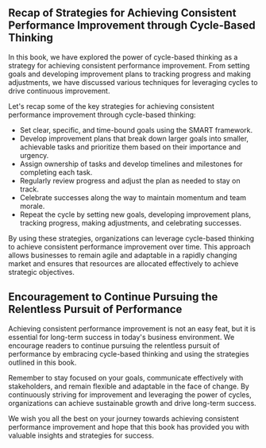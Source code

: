 
Recap of Strategies for Achieving Consistent Performance Improvement through Cycle-Based Thinking
-------------------------------------------------------------------------------------------------

In this book, we have explored the power of cycle-based thinking as a strategy for achieving consistent performance improvement. From setting goals and developing improvement plans to tracking progress and making adjustments, we have discussed various techniques for leveraging cycles to drive continuous improvement.

Let's recap some of the key strategies for achieving consistent performance improvement through cycle-based thinking:

* Set clear, specific, and time-bound goals using the SMART framework.
* Develop improvement plans that break down larger goals into smaller, achievable tasks and prioritize them based on their importance and urgency.
* Assign ownership of tasks and develop timelines and milestones for completing each task.
* Regularly review progress and adjust the plan as needed to stay on track.
* Celebrate successes along the way to maintain momentum and team morale.
* Repeat the cycle by setting new goals, developing improvement plans, tracking progress, making adjustments, and celebrating successes.

By using these strategies, organizations can leverage cycle-based thinking to achieve consistent performance improvement over time. This approach allows businesses to remain agile and adaptable in a rapidly changing market and ensures that resources are allocated effectively to achieve strategic objectives.

Encouragement to Continue Pursuing the Relentless Pursuit of Performance
------------------------------------------------------------------------

Achieving consistent performance improvement is not an easy feat, but it is essential for long-term success in today's business environment. We encourage readers to continue pursuing the relentless pursuit of performance by embracing cycle-based thinking and using the strategies outlined in this book.

Remember to stay focused on your goals, communicate effectively with stakeholders, and remain flexible and adaptable in the face of change. By continuously striving for improvement and leveraging the power of cycles, organizations can achieve sustainable growth and drive long-term success.

We wish you all the best on your journey towards achieving consistent performance improvement and hope that this book has provided you with valuable insights and strategies for success.
